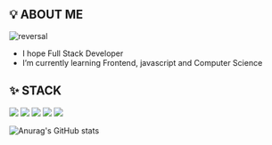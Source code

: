 ## 💡 ABOUT ME
![reversal](https://capsule-render.vercel.app/api?type=Soft&reversal=true&color=gradient&text=SoJuSo)
- I hope Full Stack Developer
- I’m currently learning Frontend, javascript and Computer Science

## ✨ STACK
<img src="https://img.shields.io/badge/HTML5-e34f26?style=for-the-badge&logo=html5&logoColor=white"/> <img src="https://img.shields.io/badge/css-686de0?style=for-the-badge&logo=css3&logoColor=white"/> <img src="https://img.shields.io/badge/JavaScript-f9ca24?style=for-the-badge&logo=javascript&logoColor=white"/> <img src="https://img.shields.io/badge/React-61DAFB?style=for-the-badge&logo=React&logoColor=white"/> <img src="https://img.shields.io/badge/React Native-61DAFB?style=for-the-badge&logo=React&logoColor=white"/>

![Anurag's GitHub stats](https://github-readme-stats.vercel.app/api?username=SoJuSo&show_icons=true&theme=radical)


<!--
**SoJuSo/SoJuSo** is a ✨ _special_ ✨ repository because its `README.md` (this file) appears on your GitHub profile.

Here are some ideas to get you started:

- 🔭 I’m currently working on ...
- 🌱 I’m currently learning ...
- 👯 I’m looking to collaborate on ...
- 🤔 I’m looking for help with ...
- 💬 Ask me about ...
- 📫 How to reach me: ...
- 😄 Pronouns: ...
- ⚡ Fun fact: ...
-->
